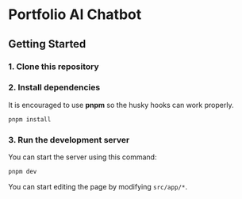 # Portfolio AI Chatbot

## Getting Started

### 1. Clone this repository

### 2. Install dependencies

It is encouraged to use **pnpm** so the husky hooks can work properly.

```bash
pnpm install
```

### 3. Run the development server

You can start the server using this command:

```bash
pnpm dev
```

You can start editing the page by modifying `src/app/*`.
